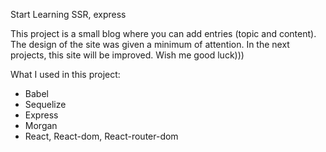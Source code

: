 Start Learning SSR, express

This project is a small blog where you can add entries (topic and content). The design of the site was given a minimum of attention. In the next projects, this site will be improved. Wish me good luck)))

What I used in this project:
- Babel
- Sequelize
- Express
- Morgan
- React, React-dom, React-router-dom
